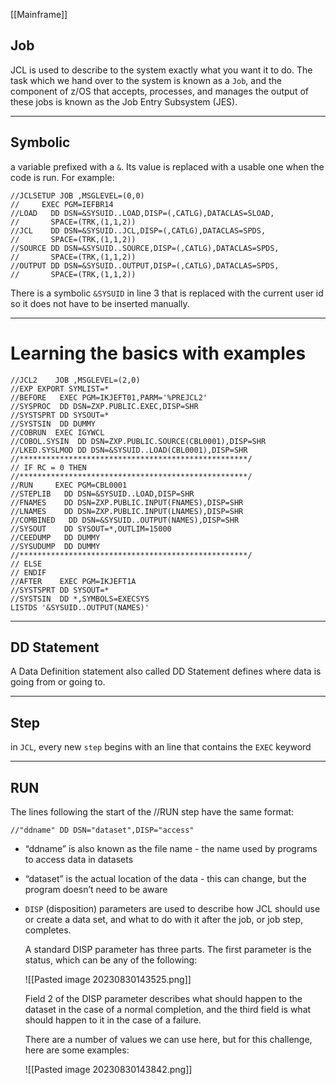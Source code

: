 [[Mainframe]]

## Job

JCL is used to describe to the system exactly what you want it to do. The task which we hand over to the system is known as a `Job`, and the component of z/OS that accepts, processes, and manages the output of these jobs is known as the Job Entry Subsystem (JES).

-----------------------------
## Symbolic

a variable prefixed with a `&`. Its value is replaced with a usable one when the code is run. For example:

```JCL
//JCLSETUP JOB ,MSGLEVEL=(0,0)
//     EXEC PGM=IEFBR14
//LOAD   DD DSN=&SYSUID..LOAD,DISP=(,CATLG),DATACLAS=SLOAD,
//       SPACE=(TRK,(1,1,2))
//JCL    DD DSN=&SYSUID..JCL,DISP=(,CATLG),DATACLAS=SPDS,
//       SPACE=(TRK,(1,1,2))
//SOURCE DD DSN=&SYSUID..SOURCE,DISP=(,CATLG),DATACLAS=SPDS,
//       SPACE=(TRK,(1,1,2))
//OUTPUT DD DSN=&SYSUID..OUTPUT,DISP=(,CATLG),DATACLAS=SPDS,
//       SPACE=(TRK,(1,1,2))
```

There is a symbolic `&SYSUID` in line 3 that is replaced with the current user id so it does not have to be inserted manually.

--------------------
# Learning the basics with examples

```JCL
//JCL2    JOB ,MSGLEVEL=(2,0)
//EXP EXPORT SYMLIST=*
//BEFORE   EXEC PGM=IKJEFT01,PARM='%PREJCL2'
//SYSPROC  DD DSN=ZXP.PUBLIC.EXEC,DISP=SHR
//SYSTSPRT DD SYSOUT=*
//SYSTSIN  DD DUMMY
//COBRUN  EXEC IGYWCL
//COBOL.SYSIN  DD DSN=ZXP.PUBLIC.SOURCE(CBL0001),DISP=SHR
//LKED.SYSLMOD DD DSN=&SYSUID..LOAD(CBL0001),DISP=SHR
//***************************************************/
// IF RC = 0 THEN
//***************************************************/
//RUN     EXEC PGM=CBL0001
//STEPLIB   DD DSN=&SYSUID..LOAD,DISP=SHR
//FNAMES    DD DSN=ZXP.PUBLIC.INPUT(FNAMES),DISP=SHR
//LNAMES    DD DSN=ZXP.PUBLIC.INPUT(LNAMES),DISP=SHR
//COMBINED   DD DSN=&SYSUID..OUTPUT(NAMES),DISP=SHR
//SYSOUT    DD SYSOUT=*,OUTLIM=15000
//CEEDUMP   DD DUMMY
//SYSUDUMP  DD DUMMY
//***************************************************/
// ELSE
// ENDIF
//AFTER    EXEC PGM=IKJEFT1A
//SYSTSPRT DD SYSOUT=*
//SYSTSIN  DD *,SYMBOLS=EXECSYS
LISTDS '&SYSUID..OUTPUT(NAMES)'
```

--------------------------------
## DD Statement

A Data Definition statement also called DD Statement defines where data is going from or going to.

--------------

## Step

in `JCL`, every new `step` begins with an line that contains the `EXEC` keyword

---------------------------

## RUN

The lines following the start of the //RUN step have the same format: 

```JCL
//"ddname" DD DSN="dataset",DISP="access"
```

- “ddname” is also known as the file name - the name used by programs to access data in datasets
- “dataset” is the actual location of the data - this can change, but the program doesn’t need to be aware
- `DISP` (disposition) parameters are used to describe how JCL should use or create a data set, and what to do with it after the job, or job step, completes.

	A standard DISP parameter has three parts. The first parameter is the status, which can be any of the following:
	
	![[Pasted image 20230830143525.png]]
	
	Field 2 of the DISP parameter describes what should happen to the dataset in the case of a normal completion, and the third field is what should happen to it in the case of a failure.
	
	There are a number of values we can use here, but for this challenge, here are some examples:
	
	![[Pasted image 20230830143842.png]]